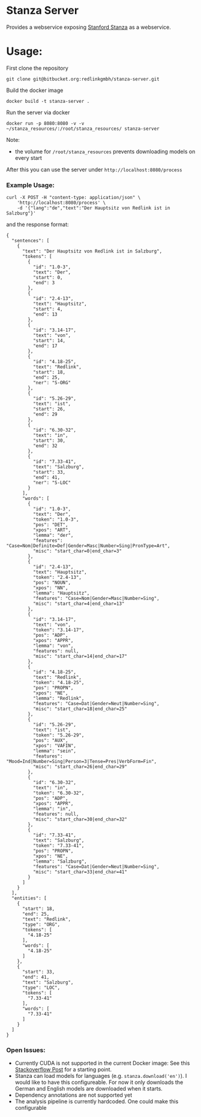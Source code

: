 # Stanza Server

Provides a webservice exposing [Stanford Stanza](https://stanfordnlp.github.io/stanza/index.html) as a webservice.

# Usage:

First clone the repository

```
git clone git@bitbucket.org:redlinkgmbh/stanza-server.git
```

Build the docker image

```
docker build -t stanza-server .
```

Run the server via docker 

```
docker run -p 8080:8080 -v -v ~/stanza_resources/:/root/stanza_resources/ stanza-server
```

Note:

 * the volume for `/root/stanza_resources` prevents downloading models on every start

After this you can use the server under `http://localhost:8080/process`

### Example Usage:

```
curl -X POST -H "content-type: application/json" \
    'http://localhost:8080/process' \
    -d '{"lang":"de","text":"Der Hauptsitz von Redlink ist in Salzburg"}'
```

and the response format:

```
{
  "sentences": [
    {
      "text": "Der Hauptsitz von Redlink ist in Salzburg",
      "tokens": [
        {
          "id": "1.0-3",
          "text": "Der",
          "start": 0,
          "end": 3
        },
        {
          "id": "2.4-13",
          "text": "Hauptsitz",
          "start": 4,
          "end": 13
        },
        {
          "id": "3.14-17",
          "text": "von",
          "start": 14,
          "end": 17
        },
        {
          "id": "4.18-25",
          "text": "Redlink",
          "start": 18,
          "end": 25,
          "ner": "S-ORG"
        },
        {
          "id": "5.26-29",
          "text": "ist",
          "start": 26,
          "end": 29
        },
        {
          "id": "6.30-32",
          "text": "in",
          "start": 30,
          "end": 32
        },
        {
          "id": "7.33-41",
          "text": "Salzburg",
          "start": 33,
          "end": 41,
          "ner": "S-LOC"
        }
      ],
      "words": [
        {
          "id": "1.0-3",
          "text": "Der",
          "token": "1.0-3",
          "pos": "DET",
          "xpos": "ART",
          "lemma": "der",
          "features": "Case=Nom|Definite=Def|Gender=Masc|Number=Sing|PronType=Art",
          "misc": "start_char=0|end_char=3"
        },
        {
          "id": "2.4-13",
          "text": "Hauptsitz",
          "token": "2.4-13",
          "pos": "NOUN",
          "xpos": "NN",
          "lemma": "Hauptsitz",
          "features": "Case=Nom|Gender=Masc|Number=Sing",
          "misc": "start_char=4|end_char=13"
        },
        {
          "id": "3.14-17",
          "text": "von",
          "token": "3.14-17",
          "pos": "ADP",
          "xpos": "APPR",
          "lemma": "von",
          "features": null,
          "misc": "start_char=14|end_char=17"
        },
        {
          "id": "4.18-25",
          "text": "Redlink",
          "token": "4.18-25",
          "pos": "PROPN",
          "xpos": "NE",
          "lemma": "Redlink",
          "features": "Case=Dat|Gender=Neut|Number=Sing",
          "misc": "start_char=18|end_char=25"
        },
        {
          "id": "5.26-29",
          "text": "ist",
          "token": "5.26-29",
          "pos": "AUX",
          "xpos": "VAFIN",
          "lemma": "sein",
          "features": "Mood=Ind|Number=Sing|Person=3|Tense=Pres|VerbForm=Fin",
          "misc": "start_char=26|end_char=29"
        },
        {
          "id": "6.30-32",
          "text": "in",
          "token": "6.30-32",
          "pos": "ADP",
          "xpos": "APPR",
          "lemma": "in",
          "features": null,
          "misc": "start_char=30|end_char=32"
        },
        {
          "id": "7.33-41",
          "text": "Salzburg",
          "token": "7.33-41",
          "pos": "PROPN",
          "xpos": "NE",
          "lemma": "Salzburg",
          "features": "Case=Dat|Gender=Neut|Number=Sing",
          "misc": "start_char=33|end_char=41"
        }
      ]
    }
  ],
  "entities": [
    {
      "start": 18,
      "end": 25,
      "text": "Redlink",
      "type": "ORG",
      "tokens": [
        "4.18-25"
      ],
      "words": [
        "4.18-25"
      ]
    },
    {
      "start": 33,
      "end": 41,
      "text": "Salzburg",
      "type": "LOC",
      "tokens": [
        "7.33-41"
      ],
      "words": [
        "7.33-41"
      ]
    }
  ]
}
```

### Open Issues:

* Currently CUDA is not supported in the current Docker image: See this 
[Stackoverflow Post](https://stackoverflow.com/questions/60718574/containerization-of-a-python-code-with-stanfordnlp-that-uses-gpu)
for a starting point.
* Stanza can load models for languages (e.g. `stanza.download('en')`). I would like to have this configureable.
For now it only downloads the German and English models are downloaded when it starts. 
* Dependency annotations are not supported yet
* The analysis pipeline is currently hardcoded. One could make this configurable 
